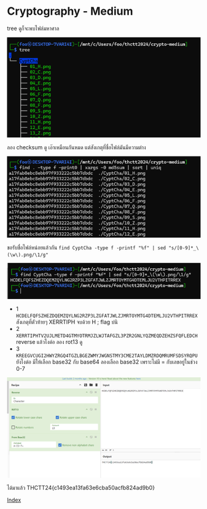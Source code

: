 # Cryptography - Medium

tree ดูก็จะพบไฟล์มหาศาล

![alt](1.png)

ลอง checksum ดู เอ๊าเหมือนกันหมด แต่สังเกตุที่ชื่อไฟล์มันมีความต่าง

![alt](2.png)

ขอรับชื่อไฟล์หน่อยแล้วกัน `find CyptCha -type f -printf "%f" | sed "s/[0-9]*_\(\w\).png/\1/g"`

![alt](3.png)

- 1 `HCDELFQFSZHEZDQEMZQYLNG2RZP3LZGFATJWLZJMRTOYMTG4DTEMLJU2VTHPITRREX` สังเกตุที่ตัวท้ายๆ XERRTIPH จบด้วย H ; flag บ่นิ
- 2 `XERRTIPHTV2UJLMETD4GTMYOTRMJZLWJTAFGZL3PZR2GNLYQZMEQDZEHZSFQFLEDCH` reverse แล้วไงต่อ ลอง rot13 ดู
- 3 `KREEGVCUGI2HWYZRGQ4TGZLBGEZWMYJWGNSTMY3CME2TAYLDMZRDQMRUMFSDSYRQPU` ยังไงต่อ มีให้เลือก base32 กับ base64 ลองเลือก base32 เพราะไม่มี = กับเลขอยู่ในช่วง 0-7

![alt](4.png)

ได้มาแล้ว THCTT24{c1493ea13fa63e6cba50acfb824ad9b0}

[Index](../)
